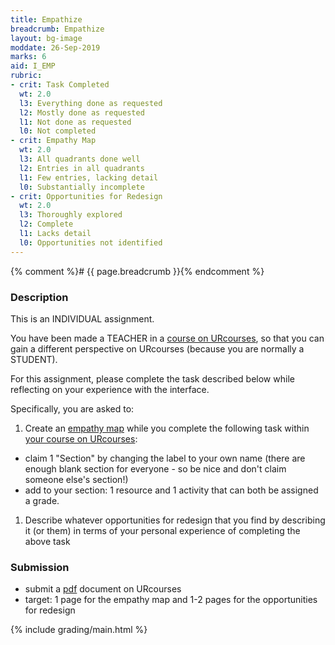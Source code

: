```yaml
---
title: Empathize
breadcrumb: Empathize
layout: bg-image
moddate: 26-Sep-2019
marks: 6
aid: I_EMP
rubric:
- crit: Task Completed
  wt: 2.0
  l3: Everything done as requested
  l2: Mostly done as requested
  l1: Not done as requested
  l0: Not completed
- crit: Empathy Map
  wt: 2.0
  l3: All quadrants done well
  l2: Entries in all quadrants
  l1: Few entries, lacking detail
  l0: Substantially incomplete
- crit: Opportunities for Redesign
  wt: 2.0
  l3: Thoroughly explored
  l2: Complete
  l1: Lacks detail
  l0: Opportunities not identified
---
```

{% comment %}# {{ page.breadcrumb }}{% endcomment %}

### Description

This is an INDIVIDUAL assignment.

You have been made a TEACHER in a [course on URcourses](https://urcourses.uregina.ca/course/view.php?id=2168), so that you can gain a different perspective on URcourses (because you are normally a STUDENT).

For this assignment, please complete the task described below while  reflecting on your experience with the interface.

Specifically, you are asked to:

1. Create an [empathy map](https://www.nngroup.com/articles/empathy-mapping/) while you complete the following task within
[your course on URcourses](https://urcourses.uregina.ca/course/view.php?id=2168):
  * claim 1 "Section" by changing the label to your own name (there are enough blank section for everyone - so be nice and don't claim someone else's section!)
  * add to your section: 1 resource and 1 activity that can both be assigned a grade.

1. Describe whatever opportunities for redesign that you find by describing it (or them) in terms of your personal experience of completing the above task

### Submission

* submit a [pdf](https://en.wikipedia.org/wiki/PDF) document on URcourses
* target: 1 page for the empathy map and 1-2 pages for the opportunities for redesign

{% include grading/main.html %}
